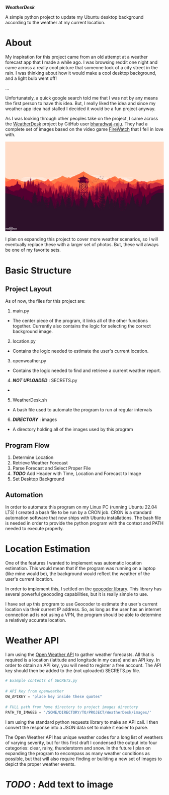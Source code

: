 ***WeatherDesk***

A simple python project to update my Ubuntu desktop background according to the weather at my current location.

# About

My inspiration for this project came from an old attempt at a weather forecast app that I made a while ago. I was browsing reddit one night and came across a really cool picture that someone took of a city street in the rain. I was thinking about how it would make a cool desktop background, and a light bulb went off! 

...

Unfortunately, a quick google search told me that I was not by any means the first person to have this idea. But, I really liked the idea and since my weather app idea had stalled I decided it would be a fun project anyway. 

As I was looking through other peoples take on the project, I came across the [WeatherDesk](https://github.com/bharadwaj-raju/WeatherDesk) project by GitHub user [bharadwaj-raju](https://github.com/bharadwaj-raju). They had a complete set of images based on the video game [FireWatch](https://www.firewatchgame.com/) that I fell in love with. 

![Image for a clear day](/images/day-clear.jpg)

I plan on expanding this project to cover more weather scenarios, so I will eventually replace these with a larger set of photos. But, these will always be one of my favorite sets.

# Basic Structure

## Project Layout

As of now, the files for this project are:
1. main.py
- The center piece of the program, it links all of the other functions together. Currently also contains the logic for selecting the correct background image.
2. location.py
- Contains the logic needed to estimate the user's current location.
3. openweather.py
- Contains the logic needed to find and retrieve a current weather report. 
4. ***NOT UPLOADED*** : SECRETS.py
- 
5. WeatherDesk.sh
- A bash file used to automate the program to run at regular intervals
6. ***DIRECTORY*** : images
- A directory holding all of the images used by this program

## Program Flow

1. Determine Location
2. Retrieve Weather Forecast
3. Parse Forecast and Select Proper File
4. ***TODO*** Add Header with Time, Location and Forecast to Image
5. Set Desktop Background

## Automation

In order to automate this program on my Linux PC (running Ubuntu 22.04 LTS) I created a bash file to be run by a CRON job. CRON is a standard automation software that now ships with Ubuntu installations. The bash file is needed in order to provide the python program with the context and PATH needed to execute properly.

# Location Estimation

One of the features I wanted to implement was automatic location estimation. This would mean that if the program was running on a laptop (like mine would be), the background would reflect the weather of the user's current location.

In order to implement this, I settled on the [geocoder library](https://geocoder.readthedocs.io/api.html). This library has several powerful geocoding capabilities, but it is really simple to use.

I have set up this program to use Geocoder to estimate the user's current location via their current IP address. So, as long as the user has an internet connection ad is not using a VPN, the program should be able to determine a relatively accurate location.

# Weather API

I am using the [Open Weather API](https://openweathermap.org/api) to gather weather forecasts. All that is required is a location (latitude and longitude in my case) and an API key. In order to obtain an API key, you will need to register a free account. The API key should then be added to the (not uploaded) SECRETS.py file.

```python
# Example contents of SECRETS.py

# API Key from openweather
OW_APIKEY = "place key inside these quotes"

# FULL path from home directory to project images directory
PATH_TO_IMAGES = '/SOME/DIRECTORY/TO/PROJECT/WeatherDesk/images/'
```
I am using the standard python requests library to make an API call. I then convert the response into a JSON data set to make it easier to parse. 

The Open Weather API has unique weather codes for a long list of weathers of varying severity, but for this first draft I condensed the output into four categories: clear, rainy, thunderstorm and snow. In the future I plan on expanding the program to encompass as many weather conditions as possible, but that will also require finding or building a new set of images to depict the proper weather events.

# 

# ***TODO*** : Add text to image


